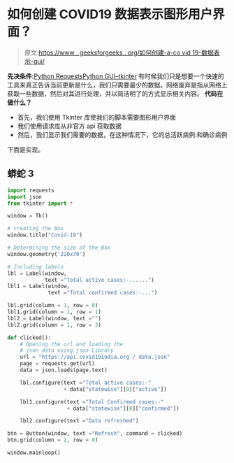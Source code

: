 # 如何创建 COVID19 数据表示图形用户界面？

> 原文:[https://www . geeksforgeeks . org/如何创建-a-co vid 19-数据表示-gui/](https://www.geeksforgeeks.org/how-to-create-a-covid19-data-representation-gui/)

**先决条件:**[Python Requests](https://www.geeksforgeeks.org/python-requests-tutorial/)[Python GUI–tkinter](https://www.geeksforgeeks.org/python-gui-tkinter/)
有时候我们只是想要一个快速的工具来真正告诉当前更新是什么，我们只需要最少的数据。网络废弃是指从网络上获取一些数据，然后对其进行处理，并以简洁明了的方式显示相关内容。
**代码在做什么？**

*   首先，我们使用 Tkinter 库使我们的脚本需要图形用户界面
*   我们使用请求库从非官方 api 获取数据
*   然后，我们显示我们需要的数据，在这种情况下，它的总活跃病例:和确诊病例

下面是实现。

## 蟒蛇 3

```py
import requests
import json
from tkinter import *

window = Tk()

# creating the Box
window.title("Covid-19")

# Determining the size of the Box
window.geometry('220x70')

# Including labels
lbl = Label(window,
            text ="Total active cases:-......")
lbl1 = Label(window,
             text ="Total confirmed cases:-...")

lbl.grid(column = 1, row = 0)
lbl1.grid(column = 1, row = 1)
lbl2 = Label(window, text ="")
lbl2.grid(column = 1, row = 3)

def clicked():
    # Opening the url and loading the
    # json data using json Library
    url = "https://api.covid19india.org / data.json"
    page = requests.get(url)
    data = json.loads(page.text)

    lbl.configure(text ="Total active cases:-"
                  + data["statewise"][0]["active"])

    lbl1.configure(text ="Total Confirmed cases:-"
                   + data["statewise"][0]["confirmed"])

    lbl2.configure(text ="Data refreshed")

btn = Button(window, text ="Refresh", command = clicked)
btn.grid(column = 2, row = 0)

window.mainloop()
```